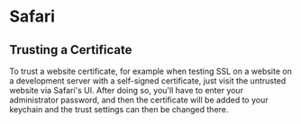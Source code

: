 # Safari

## Trusting a Certificate

To trust a website certificate, for example when testing SSL on a website on a development server with a self-signed certificate, just visit the untrusted website via Safari's UI. After doing so, you'll have to enter your administrator password, and then the certificate will be added to your keychain and the trust settings can then be changed there.
